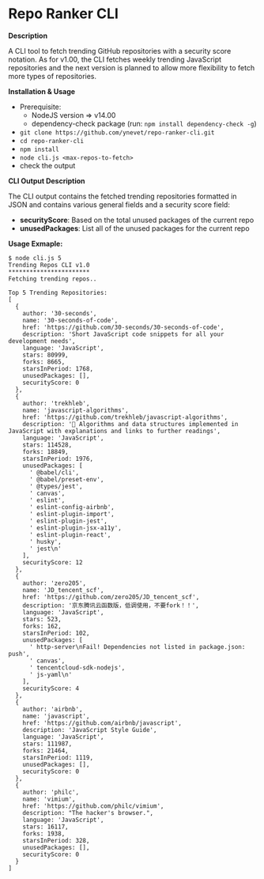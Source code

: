 # Repo Ranker CLI
**Description**

A CLI tool to fetch trending GitHub repositories with a security score notation. As for v1.00, the CLI fetches weekly trending JavaScript repositories and the next version is planned to allow more flexibility to fetch more types of repositories.

**Installation & Usage**
 - Prerequisite:
   - NodeJS version => v14.00
   - dependency-check package (run: `npm install dependency-check -g`)
 - `git clone https://github.com/ynevet/repo-ranker-cli.git`
 - `cd repo-ranker-cli`
 - `npm install`
 - `node cli.js <max-repos-to-fetch>`
 - check the output

**CLI Output Description**

The CLI output contains the fetched trending repositories formatted in JSON and contains various general fields and a security score field:
- **securityScore**: Based on the total unused packages of the current repo
- **unusedPackages**: List all of the unused packages for the current repo

  
 **Usage Exmaple:**
```console
$ node cli.js 5 
Trending Repos CLI v1.0
***********************
Fetching trending repos..

Top 5 Trending Repositories:
[
  {
    author: '30-seconds',
    name: '30-seconds-of-code',
    href: 'https://github.com/30-seconds/30-seconds-of-code',
    description: 'Short JavaScript code snippets for all your development needs',
    language: 'JavaScript',
    stars: 80999,
    forks: 8665,
    starsInPeriod: 1768,
    unusedPackages: [],
    securityScore: 0
  },
  {
    author: 'trekhleb',
    name: 'javascript-algorithms',
    href: 'https://github.com/trekhleb/javascript-algorithms',
    description: '📝 Algorithms and data structures implemented in JavaScript with explanations and links to further readings',
    language: 'JavaScript',
    stars: 114528,
    forks: 18849,
    starsInPeriod: 1976,
    unusedPackages: [
      ' @babel/cli',
      ' @babel/preset-env',
      ' @types/jest',
      ' canvas',
      ' eslint',
      ' eslint-config-airbnb',
      ' eslint-plugin-import',
      ' eslint-plugin-jest',
      ' eslint-plugin-jsx-a11y',
      ' eslint-plugin-react',
      ' husky',
      ' jest\n'
    ],
    securityScore: 12
  },
  {
    author: 'zero205',
    name: 'JD_tencent_scf',
    href: 'https://github.com/zero205/JD_tencent_scf',
    description: '京东腾讯云函数版，低调使用，不要fork！！',
    language: 'JavaScript',
    stars: 523,
    forks: 162,
    starsInPeriod: 102,
    unusedPackages: [
      ' http-server\nFail! Dependencies not listed in package.json: push',
      ' canvas',
      ' tencentcloud-sdk-nodejs',
      ' js-yaml\n'
    ],
    securityScore: 4
  },
  {
    author: 'airbnb',
    name: 'javascript',
    href: 'https://github.com/airbnb/javascript',
    description: 'JavaScript Style Guide',
    language: 'JavaScript',
    stars: 111987,
    forks: 21464,
    starsInPeriod: 1119,
    unusedPackages: [],
    securityScore: 0
  },
  {
    author: 'philc',
    name: 'vimium',
    href: 'https://github.com/philc/vimium',
    description: "The hacker's browser.",
    language: 'JavaScript',
    stars: 16117,
    forks: 1938,
    starsInPeriod: 328,
    unusedPackages: [],
    securityScore: 0
  }
]
```

